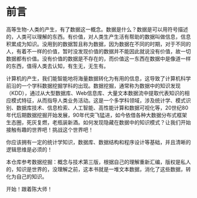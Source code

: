 # 前言
高等生物-人类的产生，有了数据这一概念。数据是什么？数据是可以用符号描述的，人类可以理解的东西。有价值，对人类生产生活有帮助的数据叫做信息，信息积累成为知识。没用到的数据暂且称为数据，因为数据在不同的时期，对于不同的人，有着不一样的价值，暂时没发现价值的数据并不能因此就说没有价值，故一切数据都有价值。没有价值的数据是不存在的，而价值这一东西在数据中是像道一样的东西，值得人类去认知，有生无，无生有。

计算机的产生，我们能智能地将海量数据转化为有用的信息，这导致了计算机科学前沿的一个学科数据挖掘学科的出现。数据挖掘，通常称为数据中的知识发现（KDD），通过从大型数据库、Web信息库、大量文本数据流中提取代表知识的相应模式特征，从而指导人类业务活动。这是一个多学科领域，涉及统计学、模式识别、数据库技术、信息检索、人工智能、高性能计算和数据可视化等，20世纪80年代后期数据挖掘开始发展，90年代突飞猛进，如今依借各种大数据分布式框架生态圈，死灰复燃，老瓶装新酒。如何发现隐藏在数据中的知识模式？让我们开始接触有趣的世界吧！挑战这个世界吧！

你应该拥有一定的统计学知识，数据库、数据结构和程序设计等基础，并且清晰的逻辑思维是必须的！

本仓库参考数据挖掘：概念与技术第三版，根据自己的理解重新汇编，版权是私人的，知识是世界的，没理解之前，这本书就是一堆文本数据，消化了这些数据，转化为自己的知识。

开始！跟着陈大师！



